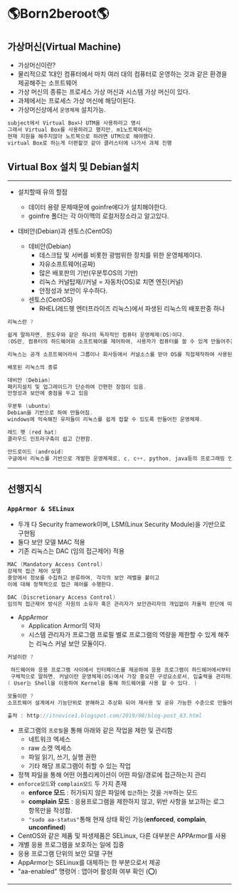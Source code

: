 # **🌎Born2beroot🌎**

## **가상머신(Virtual Machine)**

- 가상머신이란?
- 물리적으로 1대인 컴퓨터에서 마치 여러 대의 컴퓨터로 운영하는 것과 같은 환경을 제공해주는 소프트웨어
- 가상 머신의 종류는 프로세스 가상 머신과 시스템 가상 머신이 있다.
- 과제에서는 프로세스 가상 머신에 해당이된다.
- 가상머신상에서 `운영체제` 설치가능.

```c
subject에서 Virtual Box나 UTM을 사용하라고 명시
그래서 Virtual Box를 사용하려고 했지만, m1노트북에서는
현재 지원을 해주지않아 노트북으로 하려면 UTM으로 해야했다.
virtual Box로 하는게 더편할것 같아 클러스터에 나가서 과제 진행
```

## Virtual Box 설치 및 Debian설치

---

- 설치할때 유의 할점

  - 데이터 용량 문제때문에 goinfre에다가 설치해야한다.
  - goinfre 폴더는 각 아이맥의 로컬저장소라고 알고있다.

- 데비안(Debian)과 센토스(CentOS)

  - 데비안(Debian)
    - 데스크탑 및 서버를 비롯한 광범위한 장치를 위한 운영체제이다.
    - 자유소프트웨어(공짜)
    - 많은 배포판의 기반(우분투OS의 기반)
    - 리눅스 커널탑재//커널 = 자동차(OS)로 치면 엔진(커널)
    - 안정성과 보안이 우수하다.
  - 센토스(CentOS)
    - RHEL(레드헷 엔터프라이즈 리눅스)에서 파생된 리눅스의 배포판중 하나

```c
리눅스란 ?

쉽게 말하자면, 윈도우와 같은 하나의 독자적인 컴퓨터 운영체제(OS)이다.
(OS란, 컴퓨터의 하드웨어와 소프트웨어를 제어하여, 사용자가 컴퓨터를 쓸 수 있게 만들어주는 프로그램을 말한다.)

리눅스는 공개 소프트웨어라서 그룹이나 회사등에서 커널소스를 받아 OS를 직접제작하여 사용된다.

배포된 리눅스의 종류

데비안 (Debian)
패키지설치 및 업그레이드가 단순하여 간편한 장점이 있음.
안정성과 보안에 중점을 두고 있음

우분투 (ubuntu)
Debian을 기반으로 하여 만들어짐.
windows에 익숙해진 유저들이 리눅스를 쉽게 접할 수 있도록 만들어진 운영체제.

레드 햇 (red hat)
클라우드 인프라구축이 쉽고 간편함.

안드로이드 (android)
구글에서 리눅스를 기반으로 개발한 운영체제로, c, c++, python, java등의 프로그래밍 언어를 지원함.
```

---

## 선행지식

### `AppArmor & SELinux`

- 두개 다 Security framework이며, LSM(Linux Security Module)을 기반으로 구현됨
- 둘다 보안 모델 MAC 적용
- 기존 리눅스는 DAC (임의 접근제어) 적용

```c
MAC (Mandatory Access Control)
강제적 접근 제어 모델
중앙에서 정보를 수집하고 분류하여, 각각의 보안 레벨을 붙이고
이에 대해 정책적으로 접근 제어를 수행한다.

DAC (Discretionary Access Control)
임의적 접근제어 방식은 자원의 소유자 혹은 관리자가 보안관리자의 개입없이 자율적 판단에 따라 접근권한을 다른 사용자에게 부여하는 기법을 말한다
```

- AppArmor
  - Application Armor의 약자
  - 시스템 관리자가 프로그램 프로필 별로 프로그램의 역량을 제한할 수 있게 해주는 리눅스 커널 보안 모듈이다.

```c
커널이란 ?

 하드웨어와 응용 프로그램 사이에서 인터페이스를 제공하여 응용 프로그램이 하드웨어에서부터 오는 자원을 관리하고 사용 할 수 있게 해준다.
 구체적으로 말하면, 커널이란 운영체제(OS)에서 가장 중요한 구성요소로서, 입출력을 관리하고 소프트웨어로부터 요청(System Call)을 컴퓨터에 있는 하드웨어(CPU, 메모리, 저장장치, 모니터)가 처리할 수 있도록 요청(System Call)을 변환하는 역할을 한다.
( User는 Shell을 이용하여 Kernel을 통해 하드웨어를 사용 할 수 있다. )

모듈이란 ?
소프트웨어 설계에서 기능단위로 분해하고 추상화 되어 재사용 및 공유 가능한 수준으로 만들어진 단위

출처 : http://itnovice1.blogspot.com/2019/08/blog-post_83.html
```

- 프로그램의 `프로필`을 통해 아래와 같은 작업을 제한 및 관리함
  - 네트워크 엑세스
  - raw 소캣 엑세스
  - 파일 읽기, 쓰기, 실행 권한
  - 기타 해당 프로그램이 취할 수 있는 작업
- 정책 파일을 통해 어떤 어플리케이션이 어떤 파일/경로에 접근하는지 관리
- `enforce모드`와 `complain모드` 두 가지 존재
  - **enforce 모드** : 허가되지 않은 파일에 `접근`하는 것을 `거부`하는 모드
  - **complain 모드** : 응용프로그램을 제한하지 않고, 위반 사항을 보고하는 로그 항목만을 작성함.
  - `"sudo aa-status"`통해 현재 상태 확인 가능(**enforced**, **complain**, **unconfined**)
- CentOS와 같은 제품 및 파생제품은 SELinux, 다른 대부분은 APPArmor를 사용
- 개별 응용 프로그램을 보호하는 일에 집중
- 응용 프로그램 단위의 보안 모델 구현
- AppArmor는 SELinux를 대체하는 한 부분으로서 제공
- "aa-enabled" 명령어 : 앱아머 활성화 여부 확인 (⭕️)

---
